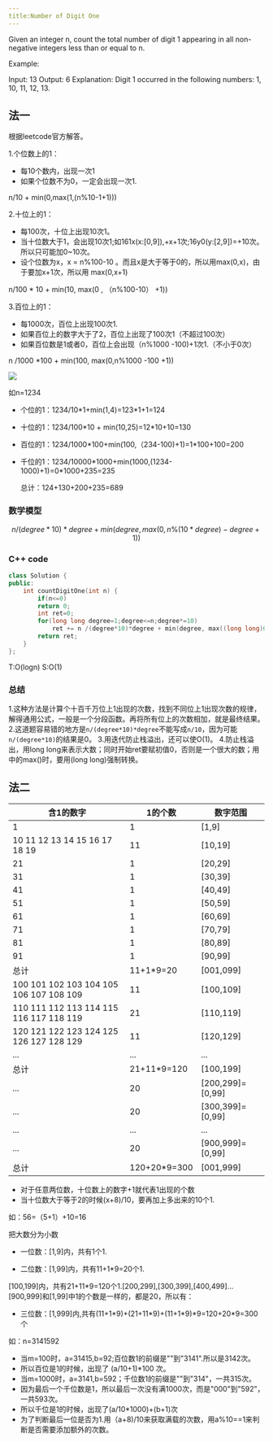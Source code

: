 ```yaml
---
title:Number of Digit One
---
```


Given an integer n, count the total number of digit 1 appearing in all non-negative integers less than or equal to n.

Example:

Input: 13
Output: 6 
Explanation: Digit 1 occurred in the following numbers: 1, 10, 11, 12, 13.

## 法一

根据leetcode官方解答。

1.个位数上的1：

- 每10个数内，出现一次1
- 如果个位数不为0，一定会出现一次1.

n/10 + min(0,max(1,(n%10-1+1)))

2.十位上的1：

- 每100次，十位上出现10次1。 
- 当十位数大于1，会出现10次1;如161x(x:[0,9]),+x+1次;16y0(y:[2,9])=+10次。所以只可能加0~10次。
- 设个位数为x，x = n%100-10 。而且x是大于等于0的，所以用max(0,x)，由于要加x+1次，所以用 max(0,x+1)

n/100 * 10 + min(10, max(0 ,  （n%100-10） +1))

3.百位上的1：

- 每1000次，百位上出现100次1.
- 如果百位上的数字大于了2，百位上出现了100次1（不超过100次）
- 如果百位数是1或者0，百位上会出现（n%1000 -100)+1次1.（不小于0次） 

n /1000 *100 + min(100, max(0,n%1000 -100 +1))





![](https://leetcode.com/problems/number-of-digit-one/Figures/233/number_of_digit_one.png)

如n=1234

- 个位的1：1234/10*1+min(1,4)=123\*1+1=124

- 十位的1：1234/100*10 + min(10,25)=12\*10+10=130

- 百位的1：1234/1000*100+min(100,（234-100)+1)=1\*100+100=200

- 千位的1：1234/10000*1000+min(1000,(1234-1000)+1)=0\*1000+235=235

  总计：124+130+200+235=689

### 数学模型
$$
n/(degree*10)*degree + min(degree,max(0,n\%(10*degree)-degree+1))
$$

### C++ code
```cpp
class Solution {
public:
    int countDigitOne(int n) {
        if(n<=0)
        return 0;    
        int ret=0;
        for(long long degree=1;degree<=n;degree*=10)       
  			ret += n /(degree*10)*degree + min(degree, max((long long)0, n % (10 * degree) - degree+1));
        return ret;
    }
};
```
T:O(logn)
S:O(1)

### 总结
1.这种方法是计算个十百千万位上1出现的次数，找到不同位上1出现次数的规律，解得通用公式，一般是一个分段函数。再将所有位上的次数相加，就是最终结果。
2.这道题容易错的地方是```n/(degree*10)*degree```不能写成```n/10```，因为可能```n/(degree*10)```的结果是0。
3.用迭代防止栈溢出，还可以使O(1)。
4.防止栈溢出，用long long来表示大数；同时开始ret要赋初值0，否则是一个很大的数；用<algorithm>中的max()时，要用(long long)强制转换。



## 法二


| 含1的数字                                        | 1的个数      | 数字范围         |
| ------------------------------------------------ | ------------ | ---------------- |
| 1                                                | 1            | [1,9]            |
| 10  11  12  13  14  15  16  17  18  19           | 11           | [10,19]          |
| 21                                               | 1            | [20,29]          |
| 31                                               | 1            | [30,39]          |
| 41                                               | 1            | [40,49]          |
| 51                                               | 1            | [50,59]          |
| 61                                               | 1            | [60,69]          |
| 71                                               | 1            | [70,79]          |
| 81                                               | 1            | [80,89]          |
| 91                                               | 1            | [90,99]          |
| 总计                                             | 11+1*9=20    | [001,099]        |
| 100  101  102  103  104  105  106  107  108  109 | 11           | [100,109]        |
| 110  111  112  113  114  115  116  117  118  119 | 21           | [110,119]        |
| 120  121  122  123  124  125  126  127  128  129 | 11           | [120,129]        |
| ...                                              | ...          | ...              |
| 总计                                             | 21+11*9=120  | [100,199]        |
| ...                                              | 20           | [200,299]=[0,99] |
| ...                                              | 20           | [300,399]=[0,99] |
| ...                                              | ...          | ...              |
| ...                                              | 20           | [900,999]=[0,99] |
| 总计                                             | 120+20*9=300 | [001,999]        |

- 对于任意两位数，十位数上的数字+1就代表1出现的个数
- 当十位数大于等于2的时候(x+8)/10，要再加上多出来的10个1. 

如：56=（5+1）+10=16

把大数分为小数

- 一位数：[1,9]内，共有1个1.

- 二位数：[1,99]内，共有11+1*9=20个1.

[100,199]内，共有21+11*9=120个1.[200,299],[300,399],[400,499]...[900,999]和[1,99]中1的个数是一样的，都是20，所以有：

- 三位数：[1,999]内,共有(11+1\*9)+(21+11\*9)+(11+1\*9)\*9=120+20*9=300个

如：n=3141592

- 当m=100时，a=31415,b=92;百位数1的前缀是""到"3141".所以是3142次。
- 所以百位是1的时候，出现了 (a/10+1)*100 次。
- 当m=1000时，a=3141,b=592；千位数1的前缀是""到"314"，一共315次。
- 因为最后一个千位数是1，所以最后一次没有满1000次，而是"000"到"592"，一共593次。
- 所以千位是1的时候，出现了(a/10*1000)+(b+1)次
- 为了判断最后一位是否为1.用（a+8)/10来获取满载的次数，用a%10==1来判断是否需要添加额外的次数。 

